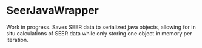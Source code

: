 # SeerJavaWrapper
Work in progress. Saves SEER data to serialized java objects, allowing for in situ calculations of SEER data while only storing one object in memory per iteration. 
